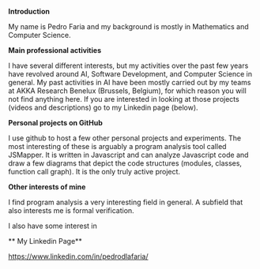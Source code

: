 **Introduction**

My name is Pedro Faria and my background is mostly in Mathematics and Computer Science.

**Main professional activities**

I have several different interests, but my activities over the past few years have revolved around AI, Software Development, and Computer Science in general.
My past activities in AI have been mostly carried out by my teams at AKKA Research Benelux (Brussels, Belgium), for which reason you will not find anything here. If you are interested in looking at those projects (videos and descriptions) go to my Linkedin page (below).


**Personal projects on GitHub**

I use github to host a few other personal projects and experiments. The most interesting of these is arguably a program analysis tool called JSMapper. It is written in Javascript and can analyze Javascript code and draw a few diagrams that depict the code structures (modules, classes, function call graph). It is the only truly active project.

**Other interests of mine**

I find program analysis a very interesting field in general. A subfield that also interests me is formal verification.


I also have some interest in 



** My Linkedin Page**

https://www.linkedin.com/in/pedrodlafaria/
